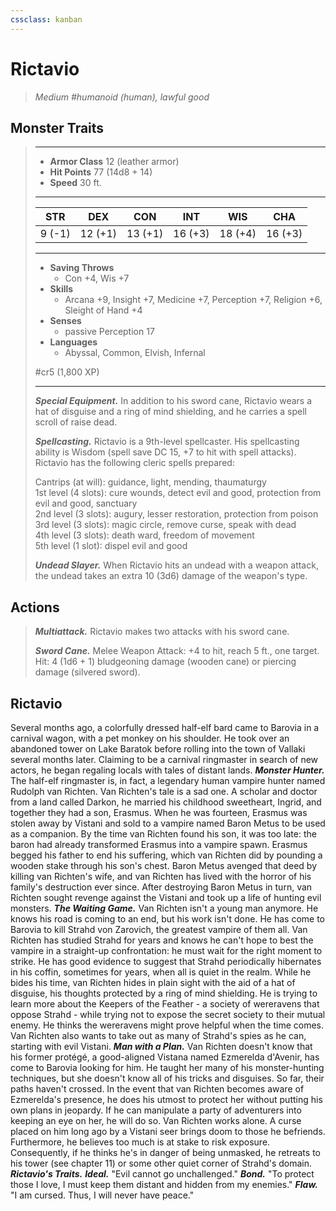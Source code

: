 ```yaml
---
cssclass: kanban
---
```


# Rictavio
>*Medium #humanoid (human), lawful good*
## Monster Traits
>___
>- **Armor Class** 12 (leather armor)
>- **Hit Points** 77 (14d8 + 14)
>- **Speed** 30 ft.
>___
>|STR|DEX|CON|INT|WIS|CHA|
>|:---:|:---:|:---:|:---:|:---:|:---:|
>|9 (-1)|12 (+1)|13 (+1)|16 (+3)|18 (+4)|16 (+3)|
>___
>- **Saving Throws**
>	 - Con +4, Wis +7
>- **Skills**
>	 - Arcana +9, Insight +7, Medicine +7, Perception +7, Religion +6, Sleight of Hand +4
>- **Senses**
>	 - passive Perception 17
>- **Languages**
>	 - Abyssal, Common, Elvish, Infernal
>
> #cr5 (1,800 XP)
>___
>***Special Equipment.*** In addition to his sword cane, Rictavio wears a hat of disguise and a ring of mind shielding, and he carries a spell scroll of raise dead.  
>
>***Spellcasting.*** Rictavio is a 9th-level spellcaster. His spellcasting ability is Wisdom (spell save DC 15, +7 to hit with spell attacks). Rictavio has the following cleric spells prepared:  
>
>Cantrips (at will): guidance, light, mending, thaumaturgy  
>1st level (4 slots): cure wounds, detect evil and good, protection from evil and good, sanctuary  
>2nd level (3 slots): augury, lesser restoration, protection from poison  
>3rd level (3 slots): magic circle, remove curse, speak with dead  
>4th level (3 slots): death ward, freedom of movement  
>5th level (1 slot): dispel evil and good  
>
>
>***Undead Slayer.*** When Rictavio hits an undead with a weapon attack, the undead takes an extra 10 (3d6) damage of the weapon's type.  
>
## Actions
>***Multiattack.*** Rictavio makes two attacks with his sword cane.  
>
>***Sword Cane.*** Melee Weapon Attack: +4 to hit, reach 5 ft., one target. Hit: 4 (1d6 + 1) bludgeoning damage (wooden cane) or piercing damage (silvered sword).
## Rictavio
Several months ago, a colorfully dressed half-elf bard came to Barovia in a carnival wagon, with a pet monkey on his shoulder. He took over an abandoned tower on Lake Baratok before rolling into the town of Vallaki several months later. Claiming to be a carnival ringmaster in search of new actors, he began regaling locals with tales of distant lands.
***Monster Hunter.*** The half-elf ringmaster is, in fact, a legendary human vampire hunter named Rudolph van Richten. Van Richten's tale is a sad one. A scholar and doctor from a land called Darkon, he married his childhood sweetheart, Ingrid, and together they had a son, Erasmus. When he was fourteen, Erasmus was stolen away by Vistani and sold to a vampire named Baron Metus to be used as a companion. By the time van Richten found his son, it was too late: the baron had already transformed Erasmus into a vampire spawn. Erasmus begged his father to end his suffering, which van Richten did by pounding a wooden stake through his son's chest. Baron Metus avenged that deed by killing van Richten's wife, and van Richten has lived with the horror of his family's destruction ever since. After destroying Baron Metus in turn, van Richten sought revenge against the Vistani and took up a life of hunting evil monsters.
***The Waiting Game.*** Van Richten isn't a young man anymore. He knows his road is coming to an end, but his work isn't done. He has come to Barovia to kill Strahd von Zarovich, the greatest vampire of them all. Van Richten has studied Strahd for years and knows he can't hope to best the vampire in a straight-up confrontation: he must wait for the right moment to strike. He has good evidence to suggest that Strahd periodically hibernates in his coffin, sometimes for years, when all is quiet in the realm. While he bides his time, van Richten hides in plain sight with the aid of a hat of disguise, his thoughts protected by a ring of mind shielding. He is trying to learn more about the Keepers of the Feather - a society of wereravens that oppose Strahd - while trying not to expose the secret society to their mutual enemy. He thinks the wereravens might prove helpful when the time comes. Van Richten also wants to take out as many of Strahd's spies as he can, starting with evil Vistani.
***Man with a Plan.***  Van Richten doesn't know that his former protégé, a good-aligned Vistana named Ezmerelda d'Avenir, has come to Barovia looking for him. He taught her many of his monster-hunting techniques, but she doesn't know all of his tricks and disguises. So far, their paths haven't crossed. In the event that van Richten becomes aware of Ezmerelda's presence, he does his utmost to protect her without putting his own plans in jeopardy. If he can manipulate a party of adventurers into keeping an eye on her, he will do so.
Van Richten works alone. A curse placed on him long ago by a Vistani seer brings doom to those he befriends. Furthermore, he believes too much is at stake to risk exposure. Consequently, if he thinks he's in danger of being unmasked, he retreats to his tower (see chapter 11) or some other quiet corner of Strahd's domain.
***Rictavio's Traits.*** ***Ideal.*** "Evil cannot go unchallenged."
***Bond.*** "To protect those I love, I must keep them distant and hidden from my enemies."
***Flaw.*** "I am cursed. Thus, I will never have peace."